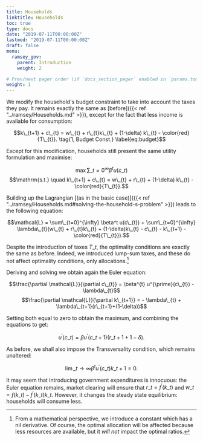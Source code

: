 ```yaml
---
title: Households
linktitle: Households
toc: true
type: docs
date: "2019-07-11T00:00:00Z"
lastmod: "2019-07-11T00:00:00Z"
draft: false
menu:
  ramsey_gov:
    parent: Introduction
    weight: 2 

# Prev/next pager order (if `docs_section_pager` enabled in `params.toml`)
weight: 1
---
```


We modify the household's budget constraint to take into account the taxes they pay.
It remains exactly the same as [before]({{< ref "../ramsey/Households.md" >}}), except for the fact that less income is available for consumption:

$$k\_{t+1} + c\_{t} = w\_{t} + r\_{t}k\_{t} + (1-\delta) k\_{t} - \color{red}{T\_{t}}. \tag{1, Budget Const.} \label{eq:budget}$$

Except for this modification, households still present the same utility formulation and maximise:

$$\max \sum\_{t=0}^{\infty} \beta^{t} u(c\_{t})$$
$$\mathrm{s.t.} \quad k\_{t+1} + c\_{t} = w\_{t} + r\_{t} + (1-\delta) k\_{t} - \color{red}{T\_{t}}.$$

Building up the Lagrangian [(as in the basic case)]({{< ref "../ramsey/Households.md#solving-the-household-s-problem" >}}) leads to the following equation:


$$\mathcal{L} = \sum\_{t=0}^{\infty} \beta^t u(c\_{t}) + \sum\_{t=0}^{\infty} \lambda\_{t}(w\_{t} + r\_{t}k\_{t} + (1-\delta)k\_{t} - c\_{t} - k\_{t+1} - \color{red}{T\_{t}}).$$

Despite the introduction of taxes $T\_{t}$, the optimality conditions are exactly the same as before.
Indeed, we introduced lump-sum taxes, and these do not affect optimality conditions, only allocations.[^1]

[^1]: From a mathematical perspective, we introduce a constant which has a nil derivative.
	Of course, the optimal allocation will be affected because less resources are available, but it _will not_ impact the optimal ratios.

Deriving and solving we obtain again the Euler equation:

$$\frac{\partial \mathcal{L}}{\partial c\_{t}} = \beta^{t} u^{\prime}(c\_{t}) - \lambda\_{t}$$
$$\frac{\partial \mathcal{L}}{\partial k\_{t+1}} = - \lambda\_{t} + \lambda\_{t+1}(r\_{t+1}+(1-\delta))$$

Setting both equal to zero to obtain the maximum, and combining the equations to get:

$$u^{\prime}(c\_{t}) = \beta u^{\prime}(c\_{t+1})(r\_{t+1}+1-\delta).$$

As before, we shall also impose the Transversality condition, which remains unaltered:

$$\lim\_{t \rightarrow \infty} \beta^{t}u^{\prime}(c\_{t})k\_{t+1} = 0.$$

It may seem that introducing government expenditures is innocuous: the Euler equation remains, market clearing will ensure that $r\_{t} = f^{\prime}(k\_{t})$ and $w\_{t} = f(k\_{t}) - f^{\prime}(k\_{t}) k\_{t}.$
However, it changes the steady state equilibrium:
households will consume less.

